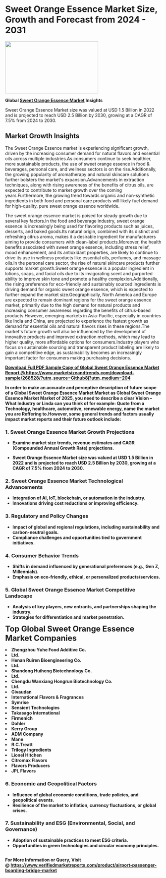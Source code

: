 <H1>Sweet Orange Essence Market Size, Growth and Forecast from 2024 - 2031</H1><img class="aligncenter size-medium wp-image-584254" src="https://thirdeyenews.in/wp-content/uploads/2024/09/Global-Market-Research-300x168.jpeg" alt="" width="300" height="168" /><p><strong>Global&nbsp;<a href="https://www.marketsizeandtrends.com/download-sample/268528/?utm_source=Github8j?utm_medium=204">Sweet Orange Essence Market</a> Insights</strong></p><p>Sweet Orange Essence Market size was valued at USD 1.5 Billion in 2022 and is projected to reach USD 2.5 Billion by 2030, growing at a CAGR of 7.5% from 2024 to 2030.</p><p><h2>Market Growth Insights</h2> <p>The Sweet Orange Essence market is experiencing significant growth, driven by the increasing consumer demand for natural flavors and essential oils across multiple industries.As consumers continue to seek healthier, more sustainable products, the use of sweet orange essence in food & beverages, personal care, and wellness sectors is on the rise.Additionally, the growing popularity of aromatherapy and natural skincare solutions further bolsters the market's expansion.Advancements in extraction techniques, along with rising awareness of the benefits of citrus oils, are expected to contribute to market growth over the coming years.Furthermore, the growing trend towards organic and non-synthetic ingredients in both food and personal care products will likely fuel demand for high-quality, pure sweet orange essence worldwide.</p> <p><strong><a href="#"></a></strong></p> <p>The sweet orange essence market is poised for steady growth due to several key factors.In the food and beverage industry, sweet orange essence is increasingly being used for flavoring products such as juices, desserts, and baked goods.Its natural origin, combined with its distinct and refreshing citrus aroma, makes it a desirable ingredient for manufacturers aiming to provide consumers with clean-label products.Moreover, the health benefits associated with sweet orange essence, including stress relief, mood enhancement, and its antioxidant properties, are likely to continue to drive its use in wellness products like essential oils, perfumes, and massage oils.In the personal care sector, the rise of natural skincare products further supports market growth.Sweet orange essence is a popular ingredient in lotions, soaps, and facial oils due to its invigorating scent and purported ability to improve skin tone and promote a healthy complexion.Additionally, the rising preference for eco-friendly and sustainably sourced ingredients is driving demand for organic sweet orange essence, which is expected to further expand the market size.Geographically, North America and Europe are expected to remain dominant regions for the sweet orange essence market, primarily due to the high demand for natural products and increasing consumer awareness regarding the benefits of citrus-based products.However, emerging markets in Asia-Pacific, especially in countries like India and China, are projected to experience the fastest growth as demand for essential oils and natural flavors rises in these regions.The market's future growth will also be influenced by the development of innovative products and improved extraction methods, which may lead to higher quality, more affordable options for consumers.Industry players who focus on sustainable sourcing and transparent product labeling are likely to gain a competitive edge, as sustainability becomes an increasingly important factor for consumers making purchasing decisions.<p><strong><a href="#"></p><p><span class=""><strong>Download Full PDF Sample Copy of Global Sweet Orange Essence Market Report</strong> @ <a href="https://www.marketsizeandtrends.com/download-sample/268528/?utm_source=Github8j?utm_medium=204" target="_blank">https://www.marketsizeandtrends.com/download-sample/268528/?utm_source=Github8j?utm_medium=204</a></span></p><p>In order to make an accurate and perceptive description of future scope of a Global&nbsp;Sweet Orange Essence Market Market as Global&nbsp;Sweet Orange Essence Market Market of 2025, you need to describe a clear Vision &ndash; What Industry or Linda can you think of for example: Quote from a Technology, healthcare, automotive, renewable energy, name the market you are Reffering to.However, some general trends and factors usually impact market reports and their future outlook include:</p><h3>1.&nbsp;<strong>Sweet Orange Essence Market Growth Projections</strong></h3><ul><li>Examine market size trends, revenue estimates and CAGR (Compounded Annual Growth Rate) projections.</li><li><p>Sweet Orange Essence Market size was valued at USD 1.5 Billion in 2022 and is projected to reach USD 2.5 Billion by 2030, growing at a CAGR of 7.5% from 2024 to 2030.</p></li></ul><h3>2.&nbsp;<strong>Sweet Orange Essence Market Technological Advancements</strong></h3><ul><li>Integration of AI, IoT, blockchain, or automation in the industry.</li><li>Innovations driving cost reductions or improving efficiency.</li></ul><h3>3.&nbsp;<strong>Regulatory and Policy Changes</strong></h3><ul><li>Impact of global and regional regulations, including sustainability and carbon-neutral goals.</li><li>Compliance challenges and opportunities tied to government initiatives.</li></ul><h3>4.&nbsp;<strong>Consumer Behavior Trends</strong></h3><ul><li>Shifts in demand influenced by generational preferences (e.g., Gen Z, Millennials).</li><li>Emphasis on eco-friendly, ethical, or personalized products/services.</li></ul><h3>5.&nbsp;<strong>Global Sweet Orange Essence Market Competitive Landscape</strong></h3><ul><li>Analysis of key players, new entrants, and partnerships shaping the industry.</li><li>Strategies for differentiation and market penetration.</li></ul><p data-pm-slice="1 1 []"><span style="color: inherit; font-family: inherit; font-size: 25px;">Top Global Sweet Orange Essence Market Companies</span></p><div class="" data-test-id=""><p><li>Zhengzhou Yuhe Food Additive Co.</li><li> Ltd.</li><li> Henan Ruiren Bioengineering Co.</li><li> Ltd.</li><li> Shandong Huiheng Biotechnology Co.</li><li> Ltd.</li><li> Chengdu Wanxiang Hongrun Biotechnology Co.</li><li> Ltd.</li><li> Givaudan</li><li> International Flavors & Fragrances</li><li> Symrise</li><li> Sensient Technologies</li><li> Takasago International</li><li> Firmenich</li><li> Dohler</li><li> Kerry Group</li><li> ADM Company</li><li> Mane</li><li> R.C.Treatt</li><li> Trilogy Ingredients</li><li> Lionel Hitchen</li><li> Citromax Flavors</li><li> Flavors Producers</li><li> JPL Flavors</li></p></div><h3>6.&nbsp;<strong>Economic and Geopolitical Factors</strong></h3><ul><li>Influence of global economic conditions, trade policies, and geopolitical events.</li><li>Resilience of the market to inflation, currency fluctuations, or global crises.</li></ul><h3>7.&nbsp;<strong>Sustainability and ESG (Environmental, Social, and Governance)</strong></h3><ul><li>Adoption of sustainable practices to meet ESG criteria.</li><li>Opportunities in green technologies and circular economy principles.</li></ul><h2><strong style="font-size: 14px;">For More Information or Query, Visit @&nbsp;</strong><a style="background-color: #ffffff; font-size: 14px;" href="https://www.marketsizeandtrends.com/report/sweet-orange-essence-market/" target="_blank">https://www.verifiedmarketreports.com/product/airport-passenger-boarding-bridge-market</a></h2>